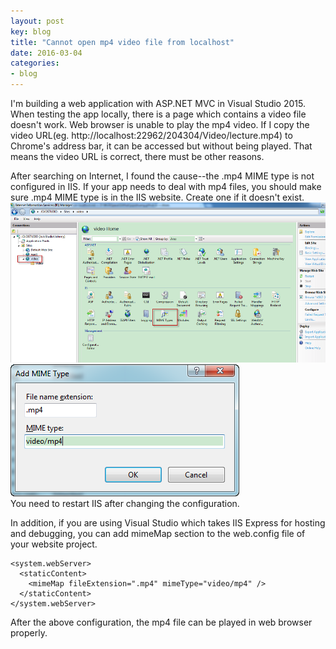 ```yaml
---
layout: post
key: blog
title: "Cannot open mp4 video file from localhost"
date: 2016-03-04
categories:
- blog
---
```


I'm building a web application with ASP.NET MVC in Visual Studio 2015. When testing the app locally, there is a page which contains a video file doesn't work. Web browser is unable to play the mp4 video. If I copy the video URL(eg. http://localhost:22962/204304/Video/lecture.mp4) to Chrome's address bar, it can be accessed but without being played. That means the video URL is correct, there must be other reasons.

After searching on Internet, I found the cause--the .mp4 MIME type is not configured in IIS. If your app needs to deal with mp4 files, you should make sure .mp4 MIME type is in the IIS website. Create one if it doesn't exist.   
![MIME Type](/public/pics/2016-03-04/iismime.png)  
![Add New MIME Type](/public/pics/2016-03-04/iismimeadd.png)  
You need to restart IIS after changing the configuration.  

In addition, if you are using Visual Studio which takes IIS Express for hosting and debugging, you can add mimeMap section to the web.config file of your website project.

```
<system.webServer>
  <staticContent>
    <mimeMap fileExtension=".mp4" mimeType="video/mp4" />
  </staticContent>
</system.webServer>
```

After the above configuration, the mp4 file can be played in web browser properly.
